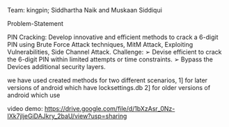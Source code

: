 Team: kingpin; Siddhartha Naik and Muskaan Siddiqui

Problem-Statement

PIN Cracking: Develop innovative and efficient methods to crack a 6-digit PIN using Brute Force Attack 
techniques, MitM Attack, Exploiting Vulnerabilities, Side Channel Attack.
Challenge:
➢ Devise efficient to crack the 6-digit PIN within limited attempts or time constraints.
➢ Bypass the Devices additional security layers.

we have used created methods for two different scenarios, 
1] for later versions of android which have locksettings.db
2] for older versions of android which use 

video demo:
https://drive.google.com/file/d/1bXzAsr_0Nz-IXk7jljeGiDAJkry_2baU/view?usp=sharing
